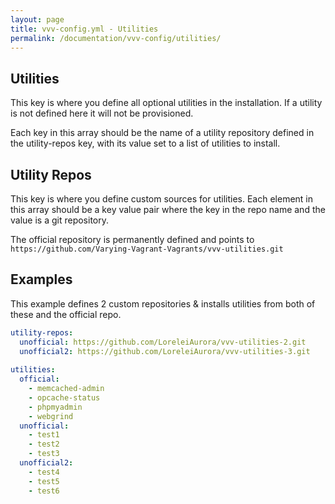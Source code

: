 ```yaml
---
layout: page
title: vvv-config.yml - Utilities
permalink: /documentation/vvv-config/utilities/
---
```


## Utilities

This key is where you define all optional utilities in the installation. If a utility is not defined here it will not be provisioned.

Each key in this array should be the name of a utility repository defined in the utility-repos key, with its value set to a list of utilities to install.

## Utility Repos

This key is where you define custom sources for utilities.
Each element in this array should be a key value pair where the key in the repo name and the value is a git repository.

The official repository is permanently defined and points to `https://github.com/Varying-Vagrant-Vagrants/vvv-utilities.git`

## Examples

This example defines 2 custom repositories & installs utilities from both of these and the official repo.

```yaml
utility-repos:
  unofficial: https://github.com/LoreleiAurora/vvv-utilities-2.git
  unofficial2: https://github.com/LoreleiAurora/vvv-utilities-3.git
  
utilities:
  official:
    - memcached-admin
    - opcache-status
    - phpmyadmin
    - webgrind
  unofficial:
    - test1
    - test2
    - test3
  unofficial2:
    - test4
    - test5
    - test6
```